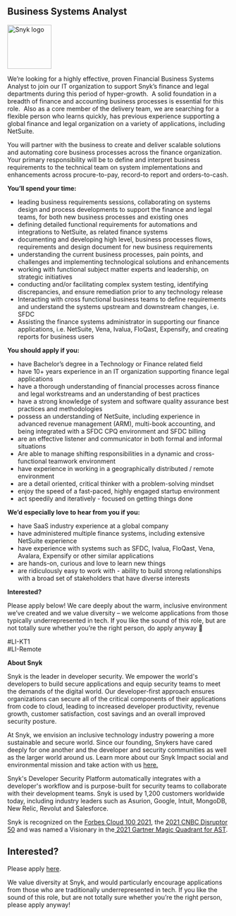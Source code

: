 Business Systems Analyst
---

<img src="https://res.cloudinary.com/snyk/image/upload/v1537345894/press-kit/brand/logo-black.png" width="100" alt="Snyk logo" />

<p><span style="font-weight: 400;">We’re looking for a highly effective, proven Financial Business Systems Analyst to join our IT organization to support Snyk’s finance and legal departments during this period of hyper-growth.&nbsp; A solid foundation in a breadth of finance and accounting business processes is essential for this role.&nbsp; Also as a core member of the delivery team, we are searching for a flexible person who learns quickly, has previous experience supporting a global finance and legal organization on a variety of applications, including NetSuite.</span></p>
<p><span style="font-weight: 400;">You will partner with the business to create and deliver scalable solutions and automating core business processes across the finance organization. Your primary responsibility will be to define and interpret business requirements to the technical team on system implementations and enhancements across procure-to-pay, record-to report and orders-to-cash.</span></p>
<p><strong>You’ll spend your time:</strong></p>
<ul>
<li style="font-weight: 400;"><span style="font-weight: 400;">leading business requirements sessions, collaborating on systems design and process developments to support the finance and legal teams, for both new business processes and existing ones&nbsp;</span></li>
<li style="font-weight: 400;"><span style="font-weight: 400;">defining detailed functional requirements for automations and integrations to NetSuite, as related finance systems</span></li>
<li style="font-weight: 400;"><span style="font-weight: 400;">documenting and developing high level, business processes flows, requirements and design document for new business requirements</span></li>
<li style="font-weight: 400;"><span style="font-weight: 400;">understanding the current business processes, pain points, and challenges and implementing technological solutions and enhancements</span></li>
<li style="font-weight: 400;"><span style="font-weight: 400;">working with functional subject matter experts and leadership, on strategic initiatives&nbsp;</span></li>
<li style="font-weight: 400;"><span style="font-weight: 400;">conducting and/or facilitating complex system testing, identifying discrepancies, and ensure remediation prior to any technology release&nbsp;</span></li>
<li style="font-weight: 400;"><span style="font-weight: 400;">Interacting with cross functional business teams to define requirements and understand the systems upstream and downstream changes, i.e. SFDC</span></li>
<li style="font-weight: 400;"><span style="font-weight: 400;">Assisting the finance systems administrator in supporting our finance applications, i.e. NetSuite, Vena, Ivalua, FloQast, Expensify, and creating reports for business users</span></li>
</ul>
<p><strong>You should apply if you:</strong></p>
<ul>
<li style="font-weight: 400;"><span style="font-weight: 400;">have Bachelor’s degree in a Technology or Finance related field</span></li>
<li style="font-weight: 400;"><span style="font-weight: 400;">have 10+ years experience in an IT organization supporting finance legal applications</span></li>
<li style="font-weight: 400;"><span style="font-weight: 400;">have a thorough understanding of financial processes across finance and legal workstreams and an understanding of best practices</span></li>
<li style="font-weight: 400;"><span style="font-weight: 400;">have a strong knowledge of system and software quality assurance best practices and methodologies</span></li>
<li style="font-weight: 400;"><span style="font-weight: 400;">possess an understanding of NetSuite, including experience in advanced revenue management (ARM), multi-book accounting, and being integrated with a SFDC CPQ environment and SFDC billing</span></li>
<li style="font-weight: 400;"><span style="font-weight: 400;">are an effective listener and communicator in both formal and informal situations</span></li>
<li style="font-weight: 400;"><span style="font-weight: 400;">Are able to manage shifting responsibilities in a dynamic and cross-functional teamwork environment</span></li>
<li style="font-weight: 400;"><span style="font-weight: 400;">have experience in working in a geographically distributed / remote environment</span></li>
<li style="font-weight: 400;"><span style="font-weight: 400;">are a detail oriented, critical thinker with a problem-solving mindset</span></li>
<li style="font-weight: 400;"><span style="font-weight: 400;">enjoy the speed of a fast-paced, highly engaged startup environment</span></li>
<li style="font-weight: 400;"><span style="font-weight: 400;">act speedily and iteratively - focused on getting things done&nbsp;&nbsp;&nbsp;&nbsp;</span></li>
</ul>
<p><strong>We’d especially love to hear from you if you:</strong></p>
<ul>
<li style="font-weight: 400;"><span style="font-weight: 400;">have SaaS industry experience at a global company</span></li>
<li style="font-weight: 400;"><span style="font-weight: 400;">have administered multiple finance systems, including extensive NetSuite experience</span></li>
<li style="font-weight: 400;"><span style="font-weight: 400;">have experience with systems such as SFDC, Ivalua, FloQast, Vena, Avalara, Expensify or other similar applications</span></li>
<li style="font-weight: 400;"><span style="font-weight: 400;">are hands-on, curious and love to learn new things</span></li>
<li style="font-weight: 400;"><span style="font-weight: 400;">are ridiculously easy to work with - ability to build strong relationships with a broad set of stakeholders that have diverse interests</span></li>
</ul>
<p><strong>Interested?</strong></p>
<p><span style="font-weight: 400;">Please apply below! We care deeply about the warm, inclusive environment we’ve created and we value diversity – we welcome applications from those typically underrepresented in tech. If you like the sound of this role, but are not totally sure whether you’re the right person, do apply anyway 🙂</span></p>
<p><span style="font-weight: 400;">#LI-KT1<br>#LI-Remote</span></p><div class="content-conclusion"><p><strong>About Snyk</strong></p>
<p><span style="font-weight: 400;">Snyk is the leader in developer security. We empower the world's developers to build secure applications and equip security teams to meet the demands of the digital world. Our developer-first approach ensures organizations can secure all of the critical components of their applications from code to cloud, leading to increased developer productivity, revenue growth, customer satisfaction, cost savings and an overall improved security posture.&nbsp;</span></p>
<p><span style="font-weight: 400;">At Snyk, we envision an inclusive technology industry powering a more sustainable and secure world.</span> <span style="font-weight: 400;">Since our founding, Snykers have cared deeply for one another and the developer and security communities as well as the larger world around us. Learn more about our Snyk Impact social and environmental mission and take action with us </span><a href="https://snyk.io/about/snyk-impact/"><span style="font-weight: 400;">here.</span></a></p>
<p><span style="font-weight: 400;">Snyk's Developer Security Platform automatically integrates with a developer's workflow and is purpose-built for security teams to collaborate with their development teams. Snyk is used by 1,200 customers worldwide today, including industry leaders such as Asurion, Google, Intuit, MongoDB, New Relic, Revolut and Salesforce.</span></p>
<p><span style="font-weight: 400;">Snyk is recognized on the </span><a href="https://www.forbes.com/cloud100/#6f24b5ba5f94"><span style="font-weight: 400;">Forbes Cloud 100 2021</span></a><span style="font-weight: 400;">, the </span><a href="https://www.cnbc.com/2021/05/25/these-are-the-2021-cnbc-disruptor-50-companies.html"><span style="font-weight: 400;">2021 CNBC Disruptor 50</span></a><span style="font-weight: 400;"> and was named a Visionary in the</span><a href="https://snyk.io/blog/snyk-visionary-2021-gartner-magic-quadrant-for-ast/"><span style="font-weight: 400;"> 2021 Gartner Magic Quadrant for AST</span></a><span style="font-weight: 400;">.</span></p></div>

Interested?
---

Please apply [here](https://boards.greenhouse.io/snyk/jobs/5598339002#app).

We value diversity at Snyk, and would particularly encourage applications from those who are traditionally underrepresented in tech.
If you like the sound of this role, but are not totally sure whether you’re the right person, please apply anyway!
